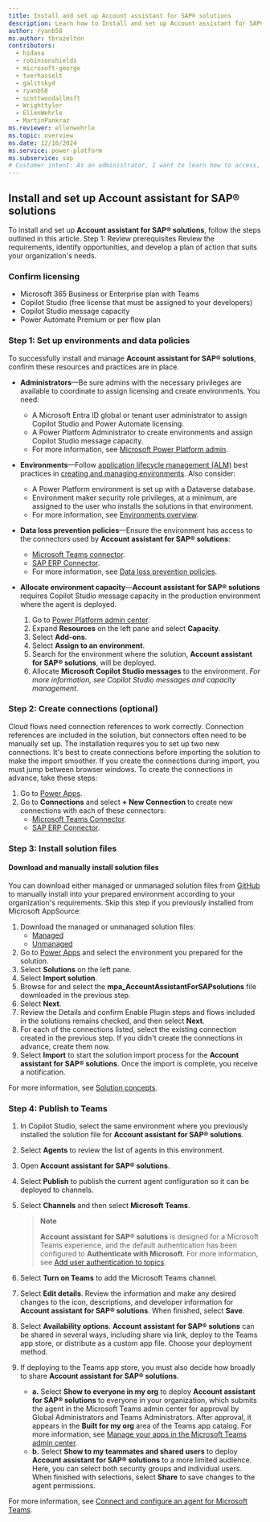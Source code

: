 ```yaml
---
title: Install and set up Account assistant for SAP® solutions
description: Learn how to Install and set up Account assistant for SAP® solutions.
author: ryanb58
ms.author: tbrazelton
contributors:
  - hidasa
  - robinsonshields
  - microsoft-george
  - tverhasselt
  - galitskyd
  - ryanb58
  - scottwoodallmsft
  - Wrighttyler
  - EllenWehrle
  - MartinPankraz
ms.reviewer: ellenwehrle
ms.topic: overview
ms.date: 12/16/2024
ms.service: power-platform
ms.subservice: sap
# Customer intent: As an administrator, I want to learn how to access, install, and set up the Account assistant for SAP® solutions.
---
```


## Install and set up **Account assistant for SAP® solutions**
To install and set up **Account assistant for SAP® solutions**, follow the steps outlined in this article.
Step 1: Review prerequisites
Review the requirements, identify opportunities, and develop a plan of action that suits your organization's needs.

### Confirm licensing
-	Microsoft 365 Business or Enterprise plan with Teams
-	Copilot Studio (free license that must be assigned to your developers)
-	Copilot Studio message capacity
-	Power Automate Premium or per flow plan

### Step 1: Set up environments and data policies

To successfully install and manage **Account assistant for SAP® solutions**, confirm these resources and practices are in place.
- **Administrators**—Be sure admins with the necessary privileges are available to coordinate to assign licensing and create environments. You need:
    - A Microsoft Entra ID global or tenant user administrator to assign Copilot Studio and Power Automate licensing.
    - A Power Platform Administrator to create environments and assign Copilot Studio message capacity.
    - For more information, see [Microsoft Power Platform admin](https://learn.microsoft.com/power-platform/admin).
- **Environments**—Follow [application lifecycle management (ALM)](https://learn.microsoft.com/power-platform/alm) best practices in [creating and managing environments](https://learn.microsoft.com/power-platform/admin/create-environment). Also consider:
    - A Power Platform environment is set up with a Dataverse database.
    - Environment maker security role privileges, at a minimum, are assigned to the user who installs the solutions in that environment.
    - For more information, see [Environments overview](https://learn.microsoft.com/power-platform/admin/environments-overview).
- **Data loss prevention policies**—Ensure the environment has access to the connectors used by **Account assistant for SAP® solutions**:
    - [Microsoft Teams connector](https://learn.microsoft.com/connectors/teams/).
    - [SAP ERP Connector](https://learn.microsoft.com/connectors/saperp/).
    - For more information, see [Data loss prevention policies](https://learn.microsoft.com/power-platform/admin/wp-data-loss-prevention).
- **Allocate environment capacity**—**Account assistant for SAP® solutions** requires Copilot Studio message capacity in the production environment where the agent is deployed.

    1.	Go to [Power Platform admin center](https://admin.powerplatform.microsoft.com/).
    2.	Expand **Resources** on the left pane and select **Capacity**.
    3.	Select **Add-ons**.
    4.	Select **Assign to an environment**.
    5.	Search for the environment where the solution, **Account assistant for SAP® solutions**, will be deployed.
    6.	Allocate **Microsoft Copilot Studio messages** to the environment.
        _For more information, see Copilot Studio messages and capacity management._

### Step 2: Create connections (optional)
Cloud flows need connection references to work correctly. Connection references are included in the solution, but connectors often need to be manually set up.
The installation requires you to set up two new connections. It's best to create connections before importing the solution to make the import smoother. If you create the connections during import, you must jump between browser windows.
To create the connections in advance, take these steps:
1.	Go to [Power Apps](https://make.powerapps.com/).
2.	Go to **Connections** and select **+ New Connection** to create new connections with each of these connectors:
    - [Microsoft Teams Connector](https://learn.microsoft.com/connectors/teams/).
    - [SAP ERP Connector](https://learn.microsoft.com/connectors/saperp/).

### Step 3: Install solution files

#### Download and manually install solution files
You can download either managed or unmanaged solution files from [GitHub](https://aka.ms/agents/account-assistant-for-sap/github) to manually install into your prepared environment according to your organization's requirements. Skip this step if you previously installed from Microsoft AppSource:
1.	Download the managed or unmanaged solution files:
    - [Managed](https://aka.ms/agents/account-assistant-for-sap/managed)
    - [Unmanaged](https://aka.ms/agents/account-assistant-for-sap/unmanaged)
2.	Go to [Power Apps](https://make.powerapps.com/) and select the environment you prepared for the solution.
3.	Select **Solutions** on the left pane.
4.	Select **Import solution**.
5.	Browse for and select the **mpa_AccountAssistantForSAPsolutions** file downloaded in the previous step.
6.	Select **Next**.
7.	Review the Details and confirm Enable Plugin steps and flows included in the solutions remains checked, and then select **Next**.
8.	For each of the connections listed, select the existing connection created in the previous step. If you didn't create the connections in advance, create them now.
9.	Select **Import** to start the solution import process for the **Account assistant for SAP® solutions**. Once the import is complete, you receive a notification.

For more information, see [Solution concepts](https://learn.microsoft.com/power-platform/alm/solution-concepts-alm).

### Step 4: Publish to Teams
1.	In Copilot Studio, select the same environment where you previously installed the solution file for **Account assistant for SAP® solutions**.
2.	Select **Agents** to review the list of agents in this environment.
3.	Open ****Account assistant for SAP® solutions****.
4.	Select **Publish** to publish the current agent configuration so it can be deployed to channels.
5.	Select **Channels** and then select **Microsoft Teams**.

    
    > **Note**
    >
    > **Account assistant for SAP® solutions** is designed for a Microsoft Teams experience, and the default authentication has been configured to **Authenticate with Microsoft**. For more information, see [Add user authentication to topics](https://learn.microsoft.com/microsoft-copilot-studio/advanced-end-user-authentication).
    

6.	Select **Turn on Teams** to add the Microsoft Teams channel.
7.	Select **Edit details**. Review the information and make any desired changes to the icon, descriptions, and developer information for **Account assistant for SAP® solutions**. When finished, select **Save**.
8.	Select **Availability options**. **Account assistant for SAP® solutions** can be shared in several ways, including share via link, deploy to the Teams app store, or distribute as a custom app file. Choose your deployment method.
9.	If deploying to the Teams app store, you must also decide how broadly to share **Account assistant for SAP® solutions**.
    - **a.** Select **Show to everyone in my org** to deploy **Account assistant for SAP® solutions** to everyone in your organization, which submits the agent in the Microsoft Teams admin center for approval by Global Administrators and Teams Administrators. After approval, it appears in the **Built for my org** area of the Teams app catalog. For more information, see [Manage your apps in the Microsoft Teams admin center](https://learn.microsoft.com/microsoftteams/manage-apps).
    - **b.** Select **Show to my teammates and shared users** to deploy **Account assistant for SAP® solutions** to a more limited audience. Here, you can select both security groups and individual users. When finished with selections, select **Share** to save changes to the agent permissions.

For more information, see [Connect and configure an agent for Microsoft Teams](https://learn.microsoft.com/microsoft-copilot-studio/publication-add-bot-to-microsoft-teams).
